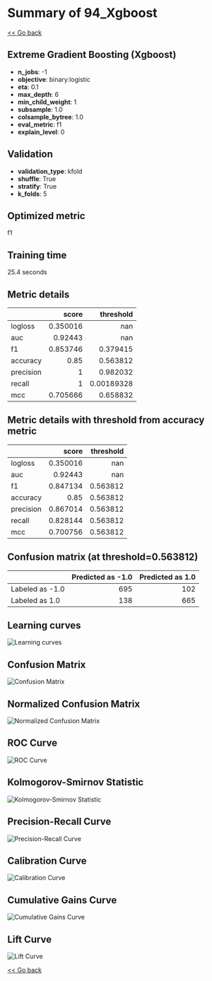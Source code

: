 # Summary of 94_Xgboost

[<< Go back](../README.md)


## Extreme Gradient Boosting (Xgboost)
- **n_jobs**: -1
- **objective**: binary:logistic
- **eta**: 0.1
- **max_depth**: 6
- **min_child_weight**: 1
- **subsample**: 1.0
- **colsample_bytree**: 1.0
- **eval_metric**: f1
- **explain_level**: 0

## Validation
 - **validation_type**: kfold
 - **shuffle**: True
 - **stratify**: True
 - **k_folds**: 5

## Optimized metric
f1

## Training time

25.4 seconds

## Metric details
|           |    score |    threshold |
|:----------|---------:|-------------:|
| logloss   | 0.350016 | nan          |
| auc       | 0.92443  | nan          |
| f1        | 0.853746 |   0.379415   |
| accuracy  | 0.85     |   0.563812   |
| precision | 1        |   0.982032   |
| recall    | 1        |   0.00189328 |
| mcc       | 0.705666 |   0.658832   |


## Metric details with threshold from accuracy metric
|           |    score |   threshold |
|:----------|---------:|------------:|
| logloss   | 0.350016 |  nan        |
| auc       | 0.92443  |  nan        |
| f1        | 0.847134 |    0.563812 |
| accuracy  | 0.85     |    0.563812 |
| precision | 0.867014 |    0.563812 |
| recall    | 0.828144 |    0.563812 |
| mcc       | 0.700756 |    0.563812 |


## Confusion matrix (at threshold=0.563812)
|                 |   Predicted as -1.0 |   Predicted as 1.0 |
|:----------------|--------------------:|-------------------:|
| Labeled as -1.0 |                 695 |                102 |
| Labeled as 1.0  |                 138 |                665 |

## Learning curves
![Learning curves](learning_curves.png)
## Confusion Matrix

![Confusion Matrix](confusion_matrix.png)


## Normalized Confusion Matrix

![Normalized Confusion Matrix](confusion_matrix_normalized.png)


## ROC Curve

![ROC Curve](roc_curve.png)


## Kolmogorov-Smirnov Statistic

![Kolmogorov-Smirnov Statistic](ks_statistic.png)


## Precision-Recall Curve

![Precision-Recall Curve](precision_recall_curve.png)


## Calibration Curve

![Calibration Curve](calibration_curve_curve.png)


## Cumulative Gains Curve

![Cumulative Gains Curve](cumulative_gains_curve.png)


## Lift Curve

![Lift Curve](lift_curve.png)



[<< Go back](../README.md)
